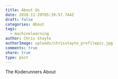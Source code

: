 ```yaml
---
title: About Us
date: 2018-11-29T05:39:57.744Z
draft: false
categories: About
tags:
  - machinelearning
author: Chris Stayte
authorImage: uploads/chrisstayte_profilepic.jpg
comments: true
share: true
type: post
---
```

The Koderunners About
